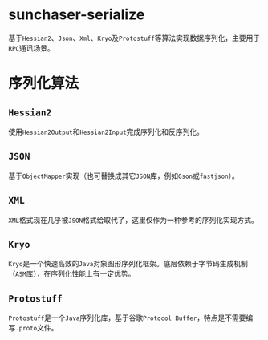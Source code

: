 # sunchaser-serialize

基于`Hessian2`、`Json`、`Xml`、`Kryo`及`Protostuff`等算法实现数据序列化，主要用于`RPC`通讯场景。

# 序列化算法

## `Hessian2`

使用`Hessian2Output`和`Hessian2Input`完成序列化和反序列化。

## `JSON`

基于`ObjectMapper`实现（也可替换成其它`JSON`库，例如`Gson`或`fastjson`）。

## `XML`

`XML`格式现在几乎被`JSON`格式给取代了，这里仅作为一种参考的序列化实现方式。

## `Kryo`

`Kryo`是一个快速高效的`Java`对象图形序列化框架。底层依赖于字节码生成机制（`ASM`库），在序列化性能上有一定优势。

## `Protostuff`

`Protostuff`是一个`Java`序列化库，基于谷歌`Protocol Buffer`，特点是不需要编写`.proto`文件。
